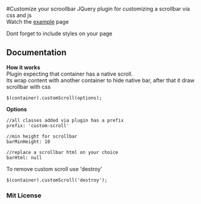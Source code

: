 #Customize your scroollbar
JQuery plugin for customizing a scrollbar via css and js  
Watch the [example](http://standys.github.io/custom-scroll/examples.html) page
 
Dont forget to include styles on your page

## Documentation
**How it works**  
Plugin expecting that container has a native scroll.  
Its wrap content with another container to hide native bar, after that it draw scrollbar with css

```
$(container).customScroll(options);
```

**Options**
```
//all classes added via plugin has a prefix 
prefix: 'custom-scroll' 

//min height for scrollbar
barMinHeight: 10

//replace a scrollbar html on your choice
barHtml: null
```


To remove custom scroll use 'destroy'
```
$(container).customScroll('destroy');
```

### Mit License
